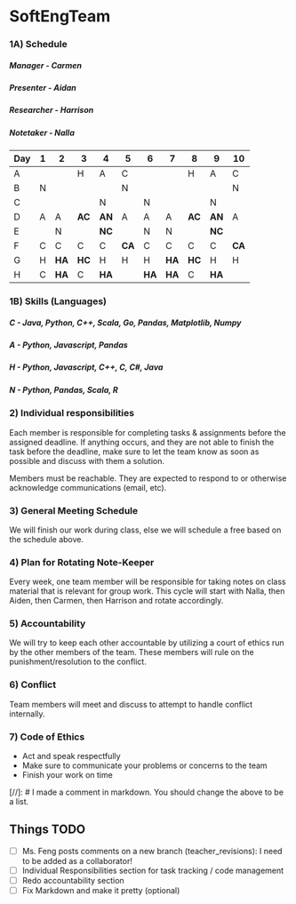 # SoftEngTeam

### 1A) Schedule

##### Manager - Carmen
##### Presenter - Aidan
##### Researcher - Harrison
##### Notetaker - Nalla

| Day | 1 | 2  | 3  | 4  | 5  | 6  | 7  | 8  | 9  | 10 |
|-----|---|----|----|----|----|----|----|----|----|----|
| A   |   |    | H  | A  | C  |    |    | H  | A  | C  |
| B   | N |    |    |    | N  |    |    |    |    | N  |
| C   |   |    |    | N  |    | N  |    |    | N  |    |
| D   | A | A  | **AC** | **AN** | A  | A  | A  | **AC** | **AN** | A  |
| E   |   | N  |    | **NC** |    | N  | N  |    | **NC** |    |
| F   | C | C  | C  | C  | **CA** | C  | C  | C  | C  | **CA** |
| G   | H | **HA** | **HC** | H  | H  | H  | **HA** | **HC** | H  | H  |
| H   | C | **HA** | C  | **HA** |    | **HA** | **HA** | C  | **HA** |    |

### 1B) Skills (Languages)

##### C - Java, Python, C++, Scala, Go, Pandas, Matplotlib, Numpy
##### A - Python, Javascript, Pandas
##### H - Python, Javascript, C++, C, C#, Java
##### N - Python, Pandas, Scala, R

### 2) Individual responsibilities

Each member is responsible for completing tasks & assignments before the assigned deadline. If anything occurs, and they are not able to finish the task before the deadline, make sure to let the team know as soon as possible and discuss with them a solution. 

Members must be reachable. They are expected to respond to or otherwise acknowledge communications (email, etc).

### 3) General Meeting Schedule

We will finish our work during class, else we will schedule a free based on the schedule above. 

### 4) Plan for Rotating Note-Keeper

Every week, one team member will be responsible for taking notes on class material that is relevant for group work. This cycle will start with Nalla, then Aiden, then Carmen, then Harrison and rotate accordingly.

### 5) Accountability

We will try to keep each other accountable by utilizing a court of ethics run by the other members of the team. These members will rule on the punishment/resolution to the conflict.

### 6) Conflict

Team members will meet and discuss to attempt to handle conflict internally. 

### 7) Code of Ethics

* Act and speak respectfully
* Make sure to communicate your problems or concerns to the team
* Finish your work on time

[//]: # I made a comment in markdown. You should change the above to be a list.

## Things TODO

- [ ] Ms. Feng posts comments on a new branch (teacher_revisions): I need to be added as a collaborator!
- [ ] Individual Responsibilities section for task tracking / code management
- [ ] Redo accountability section
- [ ] Fix Markdown and make it pretty (optional)
